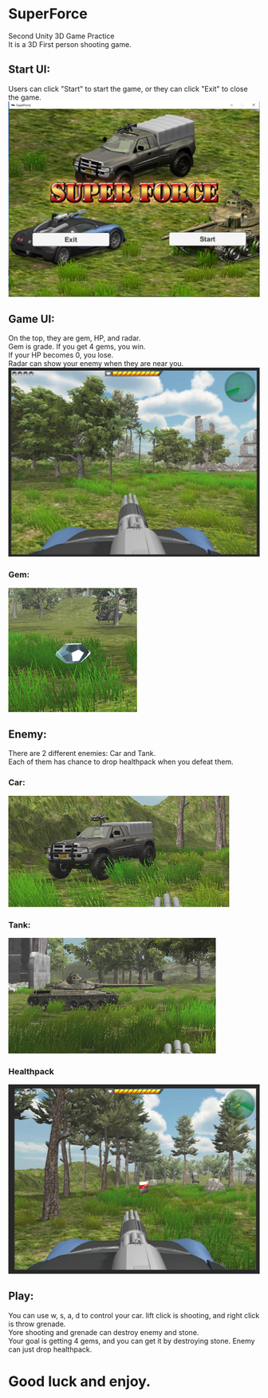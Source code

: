 # SuperForce
Second Unity 3D Game Practice  
It is a 3D First person shooting game.  

## Start UI:  
Users can click "Start" to start the game, or they can click "Exit" to close the game.  
![image](https://github.com/jacob7123/SuperForce/blob/master/SuperForce/Start_UI.PNG)


## Game UI:  
On the top, they are gem, HP, and radar.  
Gem is grade. If you get 4 gems, you win.  
If your HP becomes 0, you lose.  
Radar can show your enemy when they are near you.  
![image](https://github.com/jacob7123/SuperForce/blob/master/SuperForce/Game_UI.PNG)
### Gem:
![image](https://github.com/jacob7123/SuperForce/blob/master/SuperForce/Gem.PNG)


## Enemy:
There are 2 different enemies: Car and Tank.  
Each of them has chance to drop healthpack when you defeat them.  
### Car:  
![image](https://github.com/jacob7123/SuperForce/blob/master/SuperForce/Car.PNG)
### Tank:  
![image](https://github.com/jacob7123/SuperForce/blob/master/SuperForce/Tank.PNG)
### Healthpack
![image](https://github.com/jacob7123/SuperForce/blob/master/SuperForce/Healthpack.PNG)

## Play:
You can use w, s, a, d to control your car. lift click is shooting, and right click is throw grenade.  
Yore shooting and grenade can destroy enemy and stone.  
Your goal is getting 4 gems, and you can get it by destroying stone. Enemy can just drop healthpack.  
# Good luck and enjoy.




